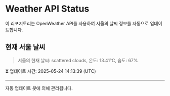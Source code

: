 
# Weather API Status

이 리포지토리는 OpenWeather API를 사용하여 서울의 날씨 정보를 자동으로 업데이트합니다.

## 현재 서울 날씨
> 서울의 현재 날씨: scattered clouds, 온도: 13.41°C, 습도: 67%

⏳ 업데이트 시간: 2025-05-24 14:13:39 (UTC)

---
자동 업데이트 봇에 의해 관리됩니다.
